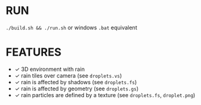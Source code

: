 # RUN

`./build.sh && ./run.sh` or windows `.bat` equivalent

# FEATURES

* ✓ 3D environment with rain
* ✓ rain tiles over camera (see `droplets.vs`)
* ✓ rain is affected by shadows (see `droplets.fs`)
* ✓ rain is affected by geometry (see `droplets.gs`)
* ✓ rain particles are defined by a texture (see `droplets.fs`, `droplet.png`)